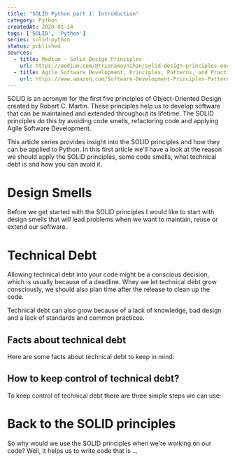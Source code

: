 ```yaml
---
title: "SOLID Python part 1: Introduction"
category: Python
createdAt: 2020-01-14
tags: ['SOLID', 'Python']
series: solid-python
status: published
sources:
  - title: Medium - Solid Design Principles
    url: https://medium.com/@trionamoynihan/solid-design-principles-eec367b2b8
  - title: Agile Software Development, Principles, Patterns, and Practices
    url: https://www.amazon.com/Software-Development-Principles-Patterns-Practices/dp/0135974445
---
```


SOLID is an acronym for the first five principles of Object-Oriented Design created by Robert C. Martin.
These principles help us to develop software that can be maintained and extended throughout its lifetime.
The SOLID principles do this by avoiding code smells, refactoring code and applying Agile Software Development.

<!--more-->

This article series provides insight into the SOLID principles and how they can be applied to Python.
In this first article we'll have a look at the reason we should apply the SOLID principles, some code smells, what technical debt is and how you can avoid it.

# Design Smells

Before we get started with the SOLID principles I would like to start with design smells 
that will lead problems when we want to maintain, reuse or extend our software.

<block-quote author="Robert C. Martin" title="Agile Software Development, Principles, Patterns, and Practices">

<layout-two-columns>
  <template #col1>
    <icon-bricks></icon-bricks>
  </template>
  <template #col2>
    <span class="font-bold text-blue-700">Rigidity</span> - The system is hard to change because every change forces many other changes to other parts of the system.
  </template>
</layout-two-columns>

<layout-two-columns>
  <template #col1>
    <icon-wineglass></icon-wineglass>
  </template>
  <template #col2>
    <span class="font-bold text-blue-700">Fragility</span> - Changes cause the system to break in places that have no conceptual relationship to the part that was changed.
  </template>
</layout-two-columns>

<layout-two-columns>
  <template #col1>
    <icon-crane></icon-crane>
  </template>
  <template #col2>
    <span class="font-bold text-blue-700">Immobility</span> - It is hard to disentangle the system into components that can be reused in other systems.
  </template>
</layout-two-columns>

<layout-two-columns>
  <template #col1>
    <icon-honey></icon-honey>
  </template>
  <template #col2>
    <span class="font-bold text-blue-700">Viscosity</span> - Doing things right is harder than doing things wrong.
  </template>
</layout-two-columns>

<layout-two-columns>
  <template #col1>
    <icon-crossing-arrows></icon-crossing-arrows>
  </template>
  <template #col2>
    <span class="font-bold text-blue-700">Needless Complexity</span> - The design contains infrastructure that adds no direct benefit.
  </template>
</layout-two-columns>

<layout-two-columns>
  <template #col1>
    <icon-opacity></icon-opacity>
  </template>
  <template #col2>
    <span class="font-bold text-blue-700">Opacity</span> - It is hard to read and understand. It does not express its intent well.
  </template>
</layout-two-columns>

<layout-two-columns>
  <template #col1>
    <icon-repeat></icon-repeat>
  </template>
  <template #col2>
    <span class="font-bold text-blue-700">Needless Repetition</span> - The design contains repeating structures that could be unified under a single abstraction.
  </template>
</layout-two-columns>

</block-quote>

# Technical Debt

Allowing technical debt into your code might be a conscious decision, which is usually because of a deadline.
Whey we let technical debt grow consciously, we should also plan time after the release to clean up the code.

Technical debt can also grow because of a lack of knowledge, bad design and a lack of standards and common practices.

## Facts about technical debt

Here are some facts about technical debt to keep in mind:

<layout-two-columns>
  <template #col1>
    <icon-hourglass></icon-hourglass>
  </template>
  <template #col2>
    It will accumulate over time.
  </template>
</layout-two-columns>

<layout-two-columns>
  <template #col1>
    <icon-money></icon-money>
  </template>
  <template #col2>
    It will increase the cost of change.
  </template>
</layout-two-columns>

<layout-two-columns>
  <template #col1>
    <icon-calendar></icon-calendar>
  </template>
  <template #col2>
    It will decrease the responsiveness to your customer.
  </template>
</layout-two-columns>

<layout-two-columns>
  <template #col1>
    <icon-skull></icon-skull>
  </template>
  <template #col2>
    It will kill your project if you don't keep it under control.
  </template>
</layout-two-columns>

## How to keep control of technical debt?

To keep control of technical debt there are three simple steps we can use:

<layout-two-columns>
  <template #col1>
    <icon-code></icon-code>
  </template>
  <template #col2>
    <span class="font-bold text-blue-700">Step 1:</span> Write code. (Don't forget about the tests)
  </template>
</layout-two-columns>

<layout-two-columns>
  <template #col1>
    <icon-broom></icon-broom>
  </template>
  <template #col2>
    <span class="font-bold text-blue-700">Step 2:</span> Clean up code. (a.k.a. refactor code)
  </template>
</layout-two-columns>

<layout-two-columns>
  <template #col1>
    <icon-repeat></icon-repeat>
  </template>
  <template #col2>
    <span class="font-bold text-blue-700">Step 3:</span> Repeat
  </template>
</layout-two-columns>

# Back to the SOLID principles

So why would we use the SOLID principles when we're working on our code?
Well, it helps us to write code that is ...

<layout-two-columns>
  <template #col1>
    <icon-brain></icon-brain>
  </template>
  <template #col2>
    ... easier to understand
  </template>
</layout-two-columns>

<layout-two-columns>
  <template #col1>
    <icon-speed></icon-speed>
  </template>
  <template #col2>
    ... easier and faster to apply changes to
  </template>
</layout-two-columns>


<layout-two-columns>
  <template #col1>
    <icon-maintenance></icon-maintenance>
  </template>
  <template #col2>
    ... better maintainable
  </template>
</layout-two-columns>


<layout-two-columns>
  <template #col1>
    <icon-money></icon-money>
  </template>
  <template #col2>
    ... more cost effective
  </template>
</layout-two-columns>
